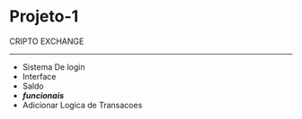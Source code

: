 # Projeto-1
CRIPTO EXCHANGE
***********************
- Sistema De login 
- Interface
- Saldo
- *****funcionais*****
- Adicionar Logica de Transacoes
